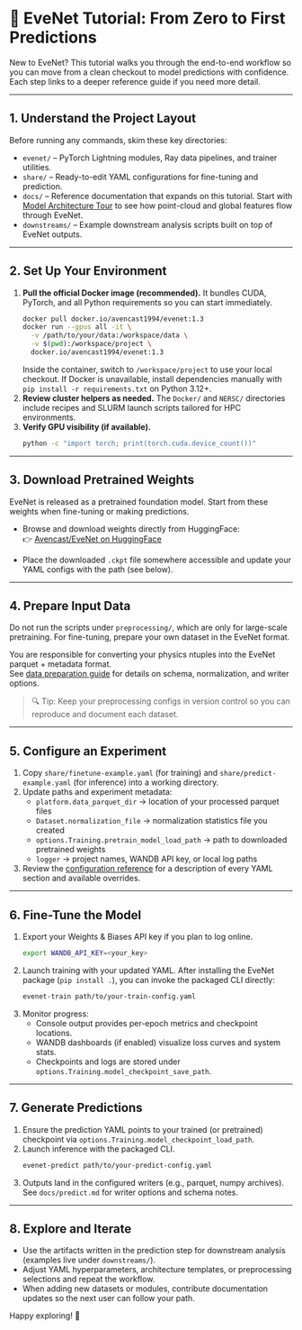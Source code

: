 # 📘 EveNet Tutorial: From Zero to First Predictions

New to EveNet? This tutorial walks you through the end-to-end workflow so you can move from a clean checkout to model predictions with confidence. Each step links to a deeper reference guide if you need more detail.

---

## 1. Understand the Project Layout

Before running any commands, skim these key directories:

- `evenet/` – PyTorch Lightning modules, Ray data pipelines, and trainer utilities.
- `share/` – Ready-to-edit YAML configurations for fine-tuning and prediction.
- `docs/` – Reference documentation that expands on this tutorial. Start with [Model Architecture Tour](model_architecture.md) to see how point-cloud and global features flow through EveNet.
- `downstreams/` – Example downstream analysis scripts built on top of EveNet outputs.

---

## 2. Set Up Your Environment

1. **Pull the official Docker image (recommended).** It bundles CUDA, PyTorch, and all Python requirements so you can start immediately.
   ```bash
   docker pull docker.io/avencast1994/evenet:1.3
   docker run --gpus all -it \
     -v /path/to/your/data:/workspace/data \
     -v $(pwd):/workspace/project \
     docker.io/avencast1994/evenet:1.3
   ```
   Inside the container, switch to `/workspace/project` to use your local checkout. If Docker is unavailable, install dependencies manually with `pip install -r requirements.txt` on Python 3.12+.
2. **Review cluster helpers as needed.** The `Docker/` and `NERSC/` directories include recipes and SLURM launch scripts tailored for HPC environments.
3. **Verify GPU visibility (if available).**
   ```bash
   python -c "import torch; print(torch.cuda.device_count())"
   ```

---

## 3. Download Pretrained Weights

EveNet is released as a pretrained foundation model. Start from these weights when fine-tuning or making predictions.

- Browse and download weights directly from HuggingFace:  
  👉 [Avencast/EveNet on HuggingFace](https://huggingface.co/Avencast/EveNet/tree/main)

- Place the downloaded `.ckpt` file somewhere accessible and update your YAML configs with the path (see below).

---

## 4. Prepare Input Data

Do not run the scripts under `preprocessing/`, which are only for large-scale pretraining. For fine-tuning, prepare your own dataset in the EveNet format.

You are responsible for converting your physics ntuples into the EveNet parquet + metadata format.  
See [data preparation guide](data_preparation.md) for details on schema, normalization, and writer options.  

> 🔍 Tip: Keep your preprocessing configs in version control so you can reproduce and document each dataset.

---

## 5. Configure an Experiment

1. Copy `share/finetune-example.yaml` (for training) and `share/predict-example.yaml` (for inference) into a working directory.
2. Update paths and experiment metadata:
   - `platform.data_parquet_dir` → location of your processed parquet files
   - `Dataset.normalization_file` → normalization statistics file you created
   - `options.Training.pretrain_model_load_path` → path to downloaded pretrained weights
   - `logger` → project names, WANDB API key, or local log paths
3. Review the [configuration reference](configuration.md) for a description of every YAML section and available overrides.

---

## 6. Fine-Tune the Model

1. Export your Weights & Biases API key if you plan to log online.
   ```bash
   export WANDB_API_KEY=<your_key>
   ```
2. Launch training with your updated YAML. After installing the EveNet package (`pip install .`),
   you can invoke the packaged CLI directly:
   ```bash
   evenet-train path/to/your-train-config.yaml
   ```
3. Monitor progress:
   - Console output provides per-epoch metrics and checkpoint locations.
   - WANDB dashboards (if enabled) visualize loss curves and system stats.
   - Checkpoints and logs are stored under `options.Training.model_checkpoint_save_path`.

---

## 7. Generate Predictions

1. Ensure the prediction YAML points to your trained (or pretrained) checkpoint via `options.Training.model_checkpoint_load_path`.
2. Launch inference with the packaged CLI.
   ```bash
   evenet-predict path/to/your-predict-config.yaml
   ```
3. Outputs land in the configured writers (e.g., parquet, numpy archives). See `docs/predict.md` for writer options and schema notes.

---

## 8. Explore and Iterate

- Use the artifacts written in the prediction step for downstream analysis (examples live under `downstreams/`).
- Adjust YAML hyperparameters, architecture templates, or preprocessing selections and repeat the workflow.
- When adding new datasets or modules, contribute documentation updates so the next user can follow your path.

Happy exploring! 🚀
